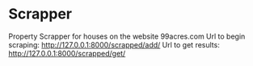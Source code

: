 # Scrapper
Property Scrapper for houses on the website 99acres.com
Url to begin scraping: http://127.0.0.1:8000/scrapped/add/
Url to get results: http://127.0.0.1:8000/scrapped/get/
